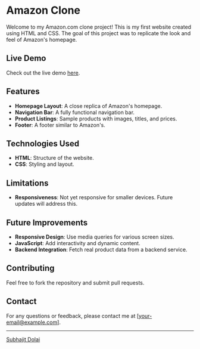 # Amazon Clone

Welcome to my Amazon.com clone project! This is my first website created using HTML and CSS. The goal of this project was to replicate the look and feel of Amazon's homepage.

## Live Demo

Check out the live demo [here](https://subhajitdolai.github.io/Amazon-Clone/).

## Features

- **Homepage Layout**: A close replica of Amazon's homepage.
- **Navigation Bar**: A fully functional navigation bar.
- **Product Listings**: Sample products with images, titles, and prices.
- **Footer**: A footer similar to Amazon's.

## Technologies Used

- **HTML**: Structure of the website.
- **CSS**: Styling and layout.

## Limitations

- **Responsiveness**: Not yet responsive for smaller devices. Future updates will address this.

## Future Improvements

- **Responsive Design**: Use media queries for various screen sizes.
- **JavaScript**: Add interactivity and dynamic content.
- **Backend Integration**: Fetch real product data from a backend service.

## Contributing

Feel free to fork the repository and submit pull requests.

## Contact

For any questions or feedback, please contact me at [your-email@example.com].

---

[Subhajit Dolai](https://github.com/subhajitdolai)
